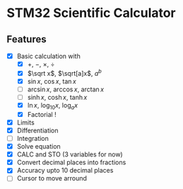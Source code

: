 # STM32 Scientific Calculator

## Features
- [x] Basic calculation with
  - [x] $+$, $-$, $\times$, $\div$
  - [x] $\sqrt x$, $\sqrt[a]x$, $a^b$
  - [x] $\sin x$, $\cos x$, $\tan x$ 
  - [ ] $\arcsin x$, $\arccos x$, $\arctan x$ 
  - [ ] $\sinh x$, $\cosh x$, $\tanh x$ 
  - [x] $\ln x$, $\log_{10}x$, $\log_a x$
  - [x] Factorial $!$
- [x] Limits
- [x] Differentiation
- [ ] Integration
- [x] Solve equation
- [x] CALC and STO (3 variables for now)
- [x] Convert decimal places into fractions
- [x] Accuracy upto 10 decimal places
- [ ] Cursor to move arround